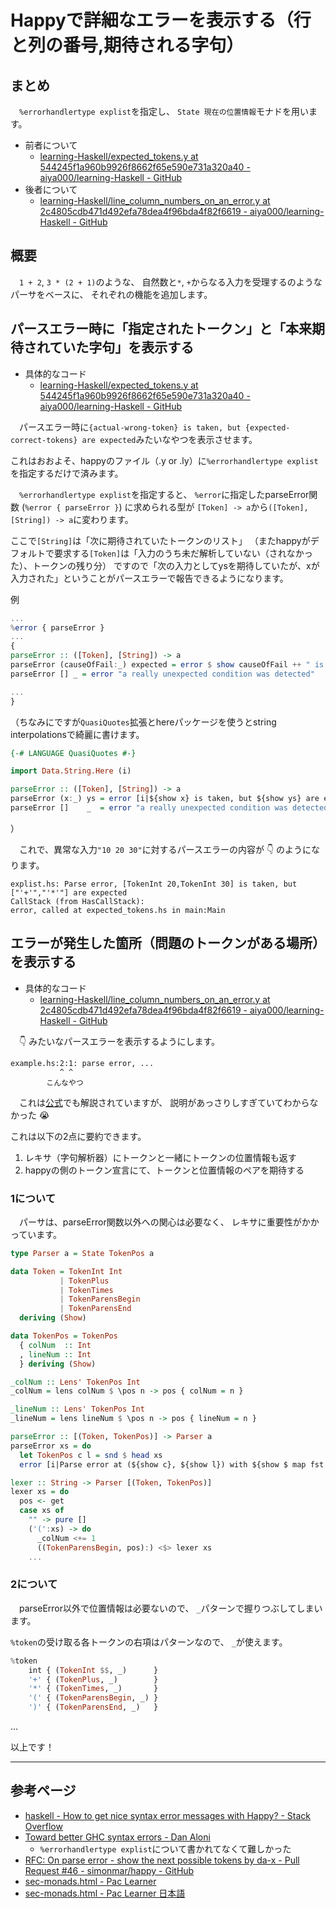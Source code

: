 # Happyで詳細なエラーを表示する（行と列の番号,期待される字句）
## まとめ
　`%errorhandlertype explist`を指定し、
`State 現在の位置情報`モナドを用います。

- 前者について
    - [learning-Haskell/expected_tokens.y at 544245f1a960b9926f8662f65e590e731a320a40 - aiya000/learning-Haskell - GitHub](https://github.com/aiya000/learning-Haskell/blob/544245f1a960b9926f8662f65e590e731a320a40/Room/Happy/expected_tokens.y)
- 後者について
    - [learning-Haskell/line_column_numbers_on_an_error.y at 2c4805cdb471d492efa78dea4f96bda4f82f6619 - aiya000/learning-Haskell - GitHub](https://github.com/aiya000/learning-Haskell/blob/2c4805cdb471d492efa78dea4f96bda4f82f6619/Room/Happy/line_column_numbers_on_an_error.y)

## 概要
　`1 + 2`, `3 * (2 + 1)`のような、
自然数と`*`, `+`からなる入力を受理するのようなパーサをベースに、
それぞれの機能を追加します。

## パースエラー時に「指定されたトークン」と「本来期待されていた字句」を表示する

- 具体的なコード
    - [learning-Haskell/expected_tokens.y at 544245f1a960b9926f8662f65e590e731a320a40 - aiya000/learning-Haskell - GitHub](https://github.com/aiya000/learning-Haskell/blob/544245f1a960b9926f8662f65e590e731a320a40/Room/Happy/expected_tokens.y)

　パースエラー時に`{actual-wrong-token} is taken, but {expected-correct-tokens} are expected`みたいなやつを表示させます。

これはおおよそ、happyのファイル（.y or .ly）に`%errorhandlertype explist`を指定するだけで済みます。

　`%errorhandlertype explist`を指定すると、
`%error`に指定したparseError関数 (`%error { parseError }`) に求められる型が
`[Token] -> a`から`([Token], [String]) -> a`に変わります。

ここで`[String]`は「次に期待されていたトークンのリスト」
（またhappyがデフォルトで要求する`[Token]`は「入力のうち未だ解析していない（されなかった）、トークンの残り分）
ですので「次の入力としてysを期待していたが、xが入力された」ということがパースエラーで報告できるようになります。

例
```haskell
...
%error { parseError }
...
{
parseError :: ([Token], [String]) -> a
parseError (causeOfFail:_) expected = error $ show causeOfFail ++ " is taken, but " ++ show expected ++ " are expected"
parseError [] _ = error "a really unexpected condition was detected"

...
}
```

（ちなみにですが`QuasiQuotes`拡張とhereパッケージを使うとstring interpolationsで綺麗に書けます。
```haskell
{-# LANGUAGE QuasiQuotes #-}

import Data.String.Here (i)

parseError :: ([Token], [String]) -> a
parseError (x:_) ys = error [i|${show x} is taken, but ${show ys} are expected|]
parseError []    _  = error "a really unexpected condition was detected"
```
）

　これで、異常な入力`"10 20 30"`に対するパースエラーの内容が :point_down: のようになります。

```
explist.hs: Parse error, [TokenInt 20,TokenInt 30] is taken, but ["'+'","'*'"] are expected
CallStack (from HasCallStack):
error, called at expected_tokens.hs in main:Main
```

## エラーが発生した箇所（問題のトークンがある場所）を表示する

- 具体的なコード
    - [learning-Haskell/line_column_numbers_on_an_error.y at 2c4805cdb471d492efa78dea4f96bda4f82f6619 - aiya000/learning-Haskell - GitHub](https://github.com/aiya000/learning-Haskell/blob/2c4805cdb471d492efa78dea4f96bda4f82f6619/Room/Happy/line_column_numbers_on_an_error.y)

　:point_down: みたいなパースエラーを表示するようにします。

```
example.hs:2:1: parse error, ...
           ^ ^
        こんなやつ
```

　これは[公式](https://sites.google.com/site/paclearner/happy_jp/sec-monads-html)でも解説されていますが、
説明があっさりしすぎていてわからなかった :sob:

これは以下の2点に要約できます。

1. レキサ（字句解析器）にトークンと一緒にトークンの位置情報も返す
2. happyの側のトークン宣言にて、トークンと位置情報のペアを期待する

### 1について
　パーサは、parseError関数以外への関心は必要なく、
レキサに重要性がかかっています。

```haskell
type Parser a = State TokenPos a

data Token = TokenInt Int
           | TokenPlus
           | TokenTimes
           | TokenParensBegin
           | TokenParensEnd
  deriving (Show)

data TokenPos = TokenPos
  { colNum  :: Int
  , lineNum :: Int
  } deriving (Show)

_colNum :: Lens' TokenPos Int
_colNum = lens colNum $ \pos n -> pos { colNum = n }

_lineNum :: Lens' TokenPos Int
_lineNum = lens lineNum $ \pos n -> pos { lineNum = n }

parseError :: [(Token, TokenPos)] -> Parser a
parseError xs = do
  let TokenPos c l = snd $ head xs
  error [i|Parse error at (${show c}, ${show l}) with ${show $ map fst xs}|]

lexer :: String -> Parser [(Token, TokenPos)]
lexer xs = do
  pos <- get
  case xs of
    "" -> pure []
    ('(':xs) -> do
      _colNum <+= 1
      ((TokenParensBegin, pos):) <$> lexer xs
    ...
```

### 2について
　parseError以外で位置情報は必要ないので、
`_`パターンで握りつぶしてしまいます。

`%token`の受け取る各トークンの右項はパターンなので、
`_`が使えます。

```haskell
%token
    int { (TokenInt $$, _)      }
    '+' { (TokenPlus, _)        }
    '*' { (TokenTimes, _)       }
    '(' { (TokenParensBegin, _) }
    ')' { (TokenParensEnd, _)   }
```

…

以上です！

- - -

## 参考ページ

- [haskell - How to get nice syntax error messages with Happy? - Stack Overflow](https://stackoverflow.com/questions/5430700/how-to-get-nice-syntax-error-messages-with-happy)
- [Toward better GHC syntax errors - Dan Aloni](http://blog.aloni.org/posts/toward-better-ghc-syntax-errors/)
    - `%errorhandlertype explist`について書かれてなくて難しかった
- [RFC: On parse error - show the next possible tokens by da-x - Pull Request #46 - simonmar/happy - GitHub](https://github.com/simonmar/happy/pull/46)
- [sec-monads.html - Pac Learner](https://www.haskell.org/happy/doc/html/sec-monads.html#sec-line-numbers)
- [sec-monads.html - Pac Learner 日本語](https://sites.google.com/site/paclearner/happy_jp/sec-monads-html)
